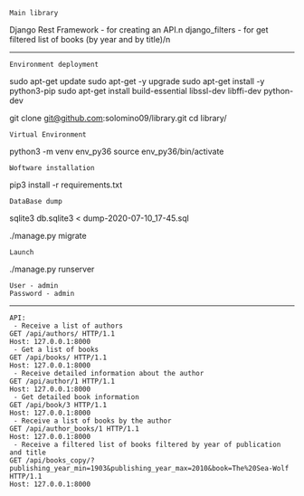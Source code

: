 	Main library
Django Rest Framework - for creating an API\.n
django_filters - for get filtered list of books (by year and by title)/n

______________________________________________________________________

	Environment deployment
sudo apt-get update 
sudo apt-get -y upgrade
sudo apt-get install -y python3-pip
sudo apt-get install build-essential libssl-dev libffi-dev python-dev

git clone git@github.com:solomino09/library.git
cd library/

	Virtual Environment
python3 -m venv env_py36
source env_py36/bin/activate

	Ыoftware installation
pip3 install -r requirements.txt
	
	DataBase dump
sqlite3 db.sqlite3 < dump-2020-07-10_17-45.sql

./manage.py migrate

	Launch
./manage.py runserver

	User - admin
	Password - admin
___________________________________________________________________


	API:
     - Receive a list of authors
	GET /api/authors/ HTTP/1.1
	Host: 127.0.0.1:8000
     - Get a list of books
	GET /api/books/ HTTP/1.1
	Host: 127.0.0.1:8000
     - Receive detailed information about the author
	GET /api/author/1 HTTP/1.1
	Host: 127.0.0.1:8000
     - Get detailed book information
	GET /api/book/3 HTTP/1.1
	Host: 127.0.0.1:8000
     - Receive a list of books by the author
	GET /api/author_books/1 HTTP/1.1
	Host: 127.0.0.1:8000
     - Receive a filtered list of books filtered by year of publication and title
	GET /api/books_copy/?publishing_year_min=1903&publishing_year_max=2010&book=The%20Sea-Wolf HTTP/1.1
	Host: 127.0.0.1:8000



